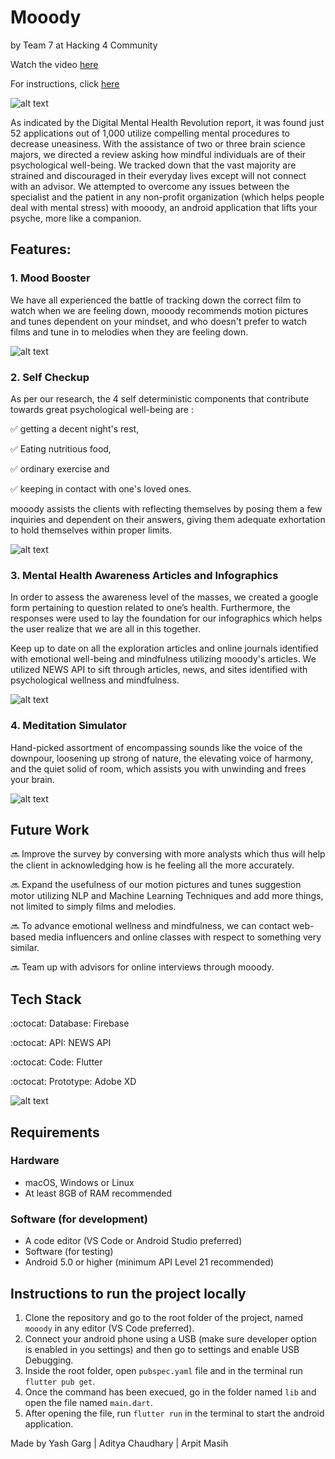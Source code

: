 # Mooody
 
by Team 7 at Hacking 4 Community

Watch the video [here]()

For instructions, click [here](#Instructions-to-run-the-project-locally)

![alt text](screenshots/front.png)

As indicated by the Digital Mental Health Revolution report, it was found just 52 applications out of 1,000 utilize compelling mental procedures to decrease uneasiness. With the assistance of two or three brain science majors, we directed a review asking how mindful individuals are of their psychological well-being. We tracked down that the vast majority are strained and discouraged in their everyday lives except will not connect with an advisor. We attempted to overcome any issues between the specialist and the patient in any non-profit organization (which helps people deal with mental stress) with mooody, an android application that lifts your psyche, more like a companion.

## Features:

### 1. Mood Booster

We have all experienced the battle of tracking down the correct film to watch when we are feeling down, mooody recommends motion pictures and tunes dependent on your mindset, and who doesn't prefer to watch films and tune in to melodies when they are feeling down.

![alt text](screenshots/1.png)

### 2. Self Checkup

As per our research, the 4 self deterministic components that contribute towards great psychological well-being are :

:white_check_mark: getting a decent night's rest,

:white_check_mark: Eating nutritious food,

:white_check_mark: ordinary exercise and

:white_check_mark: keeping in contact with one's loved ones.

mooody assists the clients with reflecting themselves by posing them a few inquiries and dependent on their answers, giving them adequate exhortation to hold themselves within proper limits.

![alt text](screenshots/2.png)

### 3. Mental Health Awareness Articles and Infographics

In order to assess the awareness level of the masses, we created a google form pertaining to question related to one’s health. Furthermore, the responses were used to lay the foundation for our infographics which helps the user realize that we are all in this together.

Keep up to date on all the exploration articles and online journals identified with emotional well-being and mindfulness utilizing mooody's articles. We utilized NEWS API to sift through articles, news, and sites identified with psychological wellness and mindfulness.

![alt text](screenshots/3.png)

### 4. Meditation Simulator

Hand-picked assortment of encompassing sounds like the voice of the downpour, loosening up strong of nature, the elevating voice of harmony, and the quiet solid of room, which assists you with unwinding and frees your brain.

![alt text](screenshots/4.png)

## Future Work

:soon: Improve the survey by conversing with more analysts which thus will help the client in acknowledging how is he feeling all the more accurately.

:soon: Expand the usefulness of our motion pictures and tunes suggestion motor utilizing NLP and Machine Learning Techniques and add more things, not limited to simply films and melodies.

:soon: To advance emotional wellness and mindfulness, we can contact web-based media influencers and online classes with respect to something very similar.

:soon: Team up with advisors for online interviews through mooody.

## Tech Stack

:octocat: Database: Firebase

:octocat: API: NEWS API

:octocat: Code: Flutter

:octocat: Prototype: Adobe XD

![alt text](screenshots/5.png)

## Requirements

### Hardware

<ul>
 <li>macOS, Windows or Linux</li>
 <li>At least 8GB of RAM recommended</li>
</ul>

### Software (for development)

<ul>
 <li>A code editor (VS Code or Android Studio preferred)</li>
 <li>Software (for testing)</li>
 <li>Android 5.0 or higher (minimum API Level 21 recommended)</li>
</ul> 

## Instructions to run the project locally

1. Clone the repository and go to the root folder of the project, named `mooody` in any editor (VS Code preferred).
2. Connect your android phone using a USB (make sure developer option is enabled in you settings) and then go to settings and enable USB Debugging. 
3. Inside the root folder, open `pubspec.yaml` file and in the terminal run `flutter pub get`.
4. Once the command has been execued, go in the folder named `lib` and open the file named `main.dart`.
5. After opening the file, run `flutter run` in the terminal to start the android application.

Made by Yash Garg | Aditya Chaudhary | Arpit Masih
